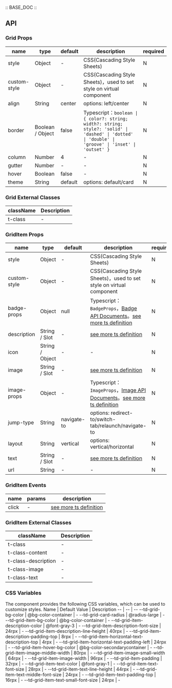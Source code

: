 :: BASE_DOC ::

## API

### Grid Props

name | type | default | description | required
-- | -- | -- | -- | --
style | Object | - | CSS(Cascading Style Sheets) | N
custom-style | Object | - | CSS(Cascading Style Sheets)，used to set style on virtual component | N
align | String | center | options: left/center | N
border | Boolean / Object | false | Typescript：`boolean \| { color?: string; width?: string; style?: 'solid' \| 'dashed' \| 'dotted' \| 'double' \| 'groove' \| 'inset' \| 'outset' }` | N
column | Number | 4 | \- | N
gutter | Number | - | \- | N
hover | Boolean | false | \- | N
theme | String | default | options: default/card | N
### Grid External Classes

className | Description
-- | --
t-class | \-


### GridItem Props

name | type | default | description | required
-- | -- | -- | -- | --
style | Object | - | CSS(Cascading Style Sheets) | N
custom-style | Object | - | CSS(Cascading Style Sheets)，used to set style on virtual component | N
badge-props | Object | null | Typescript：`BadgeProps`，[Badge API Documents](./badge?tab=api)。[see more ts definition](https://github.com/Tencent/tdesign-miniprogram/tree/develop/src/grid-item/type.ts) | N
description | String / Slot | - | [see more ts definition](https://github.com/Tencent/tdesign-miniprogram/blob/develop/src/common/common.ts) | N
icon | String / Object | - | \- | N
image | String / Slot | - | [see more ts definition](https://github.com/Tencent/tdesign-miniprogram/blob/develop/src/common/common.ts) | N
image-props | Object | - | Typescript：`ImageProps`，[Image API Documents](./image?tab=api)。[see more ts definition](https://github.com/Tencent/tdesign-miniprogram/tree/develop/src/grid-item/type.ts) | N
jump-type | String | navigate-to | options: redirect-to/switch-tab/relaunch/navigate-to | N
layout | String | vertical | options: vertical/horizontal | N
text | String / Slot | - | [see more ts definition](https://github.com/Tencent/tdesign-miniprogram/blob/develop/src/common/common.ts) | N
url | String | - | \- | N

### GridItem Events

name | params | description
-- | -- | --
click | \- | [see more ts definition](https://github.com/Tencent/tdesign-miniprogram/blob/develop/src/common/common.ts)
### GridItem External Classes

className | Description
-- | --
t-class | \-
t-class-content | \-
t-class-description | \-
t-class-image | \-
t-class-text | \-

### CSS Variables

The component provides the following CSS variables, which can be used to customize styles.
Name | Default Value | Description
-- | -- | --
--td-grid-bg-color | @bg-color-container | -
--td-grid-card-radius | @radius-large | -
--td-grid-item-bg-color | @bg-color-container | -
--td-grid-item-description-color | @font-gray-3 | -
--td-grid-item-description-font-size | 24rpx | -
--td-grid-item-description-line-height | 40rpx | -
--td-grid-item-description-padding-top | 8rpx | -
--td-grid-item-horizontal-text-description-top | 4rpx | -
--td-grid-item-horizontal-text-padding-left | 24rpx | -
--td-grid-item-hover-bg-color | @bg-color-secondarycontainer | -
--td-grid-item-image-middle-width | 80rpx | -
--td-grid-item-image-small-width | 64rpx | -
--td-grid-item-image-width | 96rpx | -
--td-grid-item-padding | 32rpx | -
--td-grid-item-text-color | @font-gray-1 | -
--td-grid-item-text-font-size | 28rpx | -
--td-grid-item-text-line-height | 44rpx | -
--td-grid-item-text-middle-font-size | 24rpx | -
--td-grid-item-text-padding-top | 16rpx | -
--td-grid-item-text-small-font-size | 24rpx | -
